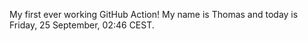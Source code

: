 My first ever working GitHub Action!
My name is Thomas and today is Friday, 25 September, 02:46 CEST. 
